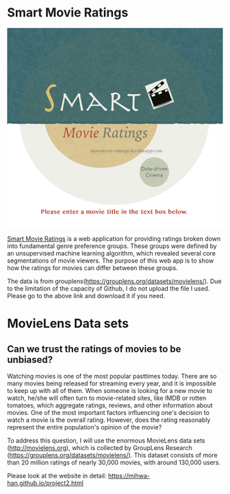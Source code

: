 # Smart Movie Ratings

<p align="center">

  <img src="./img/logo2.png" >

</p>

[Smart Movie Ratings](http://bias-movie-ratings.herokuapp.com/rating) is a web application for providing ratings broken down into fundamental genre preference groups. These groups were defined by an unsupervised machine learning algorithm, which revealed several core segmentations of movie viewers. The purpose of this web app is to show how the ratings for movies can differ between these groups.

The data is from grouplens(https://grouplens.org/datasets/movielens/). Due to the limitation of the capacity of Github, I do not upload the file I used. Please go to the above link and download it if you need. 


# MovieLens Data sets

## Can we trust the ratings of movies to be unbiased?

Watching movies is one of the most popular pasttimes today. There are so many movies being released for streaming every year, and it is impossible to keep up with all of them. When someone is looking for a new movie to watch, he/she will often turn to movie-related sites, like IMDB or rotten tomatoes, which aggregate ratings, reviews, and other information about movies. One of the most important factors influencing one's decision to watch a movie is the overall rating. However, does the rating reasonably represent the entire population's opinion of the movie? 

To address this question, I will use the enormous MovieLens data sets (http://movielens.org), which is collected by GroupLens Research (https://grouplens.org/datasets/movielens/). This dataset consists of more than 20 million ratings of nearly 30,000 movies, with around 130,000 users.

Please look at the website in detail: https://mihwa-han.github.io/project2.html
